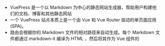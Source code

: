 - VuePress 是一个以 Markdown 为中心的静态网站生成器，帮助用户构建他们的文档、博客和其他静态网站
- 一个 VuePress 站点本质上是一个由 Vue 和 Vue Router 驱动的单页面应用 (SPA)。
- 路由会根据你的 Markdown 文件的相对路径来自动生成。每个 Markdown 文件都通过 markdown-it 编译为 HTML ，然后将其作为 Vue 组件的<template>。因此，你可以在 Markdown 文件中直接使用 Vue 语法，便于你嵌入一些动态内容。
- VuePress 分为两个主要部分： Node App 和 Client App ，这一点对于开发插件和主题来说都十分重要。
    - 插件或者主题的入口文件会在 Node App 中被加载，因此它们需要使用 CommonJS 格式。
    - 客户端文件会在 Client App 中被加载，也就是会被 Bundler 处理。比如布局、组件、App Setup 文件、App Enhance 文件等。它们最好使用 ESM 格式。
- Markdown 文件可以包含一个 YAML Frontmatter 。Frontmatter 必须在 Markdown 文件的顶部。可以通过 Frontmatter 来覆盖当前页面的 lang, title, description 等属性。因此，你可以把 Frontmatter 当作页面级作用域的配置。同样的，VuePress 有一些内置支持的 Frontmatter 字段，而你使用的主题也可能有它自己的特殊 Frontmatter 。默认主题支持actions，features，footer等
